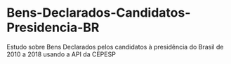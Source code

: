 # Bens-Declarados-Candidatos-Presidencia-BR
 Estudo sobre Bens Declarados pelos candidatos à presidência do Brasil de 2010 a 2018 usando a API da CEPESP

